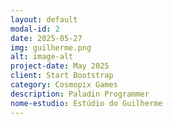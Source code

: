```yaml
---
layout: default
modal-id: 2
date: 2025-05-27
img: guilherme.png
alt: image-alt
project-date: May 2025
client: Start Bootstrap
category: Cosmopix Games
description: Paladin Programmer
nome-estudio: Estúdio do Guilherme
---
```

